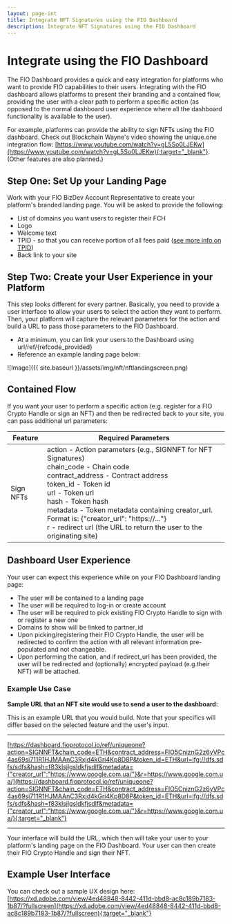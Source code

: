 ```yaml
---
layout: page-int
title: Integrate NFT Signatures using the FIO Dashboard
description: Integrate NFT Signatures using the FIO Dashboard
---
```


# Integrate using the FIO Dashboard

The FIO Dashboard provides a quick and easy integration for platforms who want to provide FIO capabilities to their users. Integrating with the FIO dashboard allows platforms to present their branding and a contained flow, providing the user with a clear path to perform a specific action (as opposed to the normal dashboard user experience where all the dashboard functionality is available to the user). 

For example, platforms can provide the ability to sign NFTs using the FIO dashboard. Check out Blockchain Wayne's video showing the unique.one integration flow: [https://www.youtube.com/watch?v=gL5So0LJEKw](https://www.youtube.com/watch?v=gL5So0LJEKw){:target="_blank"}.  (Other features are also planned.)

## Step One: Set Up your Landing Page

Work with your FIO BizDev Account Representative to create your platform's branded landing page.  You will be asked to provide the following:

- List of domains you want users to register their FCH
- Logo
- Welcome text
- TPID - so that you can receive portion of all fees paid ([see more info on TPID]({{site.baseurl}}/docs/how-to/tpid))
- Back link to your site

## Step Two: Create your User Experience in your Platform

This step looks different for every partner.  Basically, you need to  provide a user interface to allow your users to select the action they want to perform.  Then, your platform will capture the relevant parameters for the action and build a URL to pass those parameters to the FIO Dashboard.  

- At a minimum, you can link your users to the Dashboard using url/ref/{refcode_provided}
- Reference an example landing page below:

![Image]({{ site.baseurl }}/assets/img/nft/nftlandingscreen.png)

## Contained Flow

If you want your user to perform a specific action (e.g. register for a FIO Crypto Handle or sign an NFT) and then be redirected back to your site, you can pass additional url parameters: 

|Feature |Required Parameters |
|---|---|
|Sign NFTs |action - Action parameters (e.g., SIGNNFT for NFT Signatures)<br> chain_code - Chain code<br> contract_address - Contract address<br>token_id - Token id<br>url - Token url <br>hash - Token hash<br>metadata - Token metadata containing creator_url. Format is: {"creator_url": "https://..."}<br>r - redirect url (the URL to return the user to the originating site) |

## Dashboard User Experience

Your user can expect this experience while on your FIO Dashboard landing page:
- The user will be contained to a landing page
- The user will be required to log-in or create account
- The user will be required to pick existing FIO Crypto Handle to sign with or register a new one
- Domains to show will be linked to partner_id
- Upon picking/registering their FIO Crypto Handle, the user will be redirected to confirm the action with all relevant information pre-populated and not changeable.
- Upon performing the cation, and if redirect_url has been provided, the user will be redirected and (optionally) encrypted payload (e.g.their NFT) will be attached.


### Example Use Case

**Sample URL that an NFT site would use to send a user to the dashboard:** 

This is an example URL that you would build.  Note that your specifics will differ based on the  selected feature and the user's input.

---
 [https://dashboard.fioprotocol.io/ref/uniqueone?action=SIGNNFT&chain_code=ETH&contract_address=FIO5CniznG2z6yVPc4as69si711R1HJMAAnC3Rxjd4kGri4Kp8D8P&token_id=ETH&url=ifg://dfs.sdfs/sdfs&hash=f83klsjlgsldkfjsdlf&metadata={"creator_url":"https://www.google.com.ua/"}&r=https://www.google.com.ua/](https://dashboard.fioprotocol.io/ref/uniqueone?action=SIGNNFT&chain_code=ETH&contract_address=FIO5CniznG2z6yVPc4as69si711R1HJMAAnC3Rxjd4kGri4Kp8D8P&token_id=ETH&url=ifg://dfs.sdfs/sdfs&hash=f83klsjlgsldkfjsdlf&metadata={"creator_url":"https://www.google.com.ua/"}&r=https://www.google.com.ua/){:target="_blank"}

---

Your interface will build the URL, which then will take your user to your platform's landing page on the FIO Dashboard.  Your user can then create their FIO Crypto Handle and sign their NFT. 

## Example User Interface

You can check out a sample UX design here: [https://xd.adobe.com/view/4ed48848-8442-411d-bbd8-ac8c189b7183-1b87/?fullscreen](https://xd.adobe.com/view/4ed48848-8442-411d-bbd8-ac8c189b7183-1b87/?fullscreen){:target="_blank"}